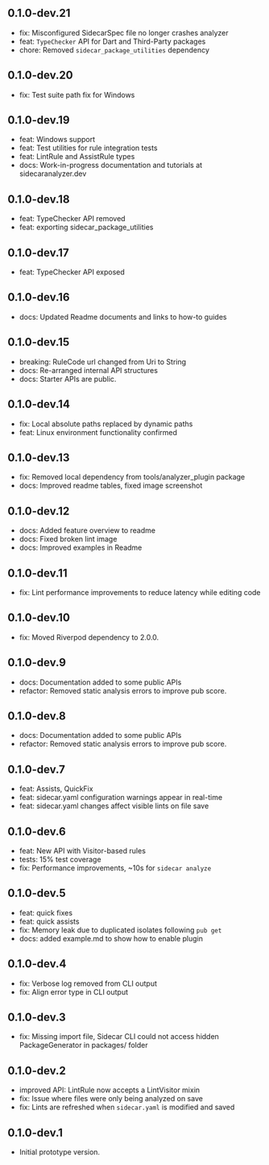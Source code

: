 ## 0.1.0-dev.21

- fix: Misconfigured SidecarSpec file no longer crashes analyzer
- feat: `TypeChecker` API for Dart and Third-Party packages
- chore: Removed `sidecar_package_utilities` dependency

## 0.1.0-dev.20

- fix: Test suite path fix for Windows

## 0.1.0-dev.19

- feat: Windows support
- feat: Test utilities for rule integration tests
- feat: LintRule and AssistRule types 
- docs: Work-in-progress documentation and tutorials at sidecaranalyzer.dev

## 0.1.0-dev.18

- feat: TypeChecker API removed
- feat: exporting sidecar_package_utilities


## 0.1.0-dev.17

- feat: TypeChecker API exposed

## 0.1.0-dev.16

- docs: Updated Readme documents and links to how-to guides

## 0.1.0-dev.15

- breaking: RuleCode url changed from Uri to String
- docs: Re-arranged internal API structures
- docs: Starter APIs are public.

## 0.1.0-dev.14

- fix: Local absolute paths replaced by dynamic paths
- feat: Linux environment functionality confirmed

## 0.1.0-dev.13

- fix: Removed local dependency from tools/analyzer_plugin package
- docs: Improved readme tables, fixed image screenshot

## 0.1.0-dev.12

- docs: Added feature overview to readme
- docs: Fixed broken lint image
- docs: Improved examples in Readme

## 0.1.0-dev.11

- fix: Lint performance improvements to reduce latency while editing code


## 0.1.0-dev.10

- fix: Moved Riverpod dependency to 2.0.0.

## 0.1.0-dev.9

- docs: Documentation added to some public APIs
- refactor: Removed static analysis errors to improve pub score.

## 0.1.0-dev.8

- docs: Documentation added to some public APIs
- refactor: Removed static analysis errors to improve pub score.

## 0.1.0-dev.7
- feat: Assists, QuickFix
- feat: sidecar.yaml configuration warnings appear in real-time
- feat: sidecar.yaml changes affect visible lints on file save

## 0.1.0-dev.6
- feat: New API with Visitor-based rules
- tests: 15% test coverage
- fix: Performance improvements, ~10s for ```sidecar analyze```

## 0.1.0-dev.5

- feat: quick fixes
- feat: quick assists
- fix: Memory leak due to duplicated isolates following ```pub get```
- docs: added example.md to show how to enable plugin

## 0.1.0-dev.4

- fix: Verbose log removed from CLI output
- fix: Align error type in CLI output

## 0.1.0-dev.3

- fix: Missing import file, Sidecar CLI could not access hidden PackageGenerator in packages/ folder

## 0.1.0-dev.2

- improved API: LintRule now accepts a LintVisitor mixin
- fix: Issue where files were only being analyzed on save
- fix: Lints are refreshed when ```sidecar.yaml``` is modified and saved

## 0.1.0-dev.1

- Initial prototype version.
